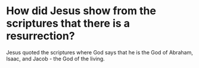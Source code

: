 # How did Jesus show from the scriptures that there is a resurrection?

Jesus quoted the scriptures where God says that he is the God of Abraham, Isaac, and Jacob - the God of the living.
